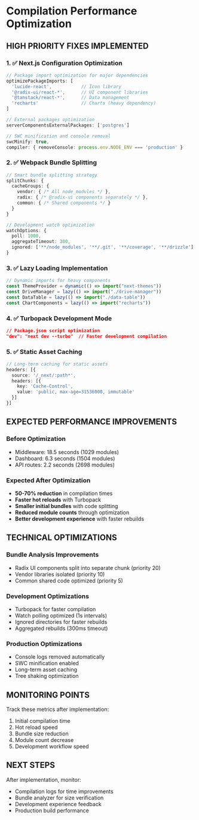 # Compilation Performance Optimization

## HIGH PRIORITY FIXES IMPLEMENTED

### 1. ✅ Next.js Configuration Optimization
```typescript
// Package import optimization for major dependencies
optimizePackageImports: [
  'lucide-react',           // Icon library
  '@radix-ui/react-*',      // UI component libraries  
  '@tanstack/react-*',      // Data management
  'recharts'                // Charts (heavy dependency)
]

// External packages optimization
serverComponentsExternalPackages: ['postgres']

// SWC minification and console removal
swcMinify: true,
compiler: { removeConsole: process.env.NODE_ENV === 'production' }
```

### 2. ✅ Webpack Bundle Splitting
```typescript
// Smart bundle splitting strategy
splitChunks: {
  cacheGroups: {
    vendor: { /* All node_modules */ },
    radix: { /* @radix-ui components separately */ },
    common: { /* Shared components */ }
  }
}

// Development watch optimization
watchOptions: {
  poll: 1000,
  aggregateTimeout: 300,
  ignored: ['**/node_modules', '**/.git', '**/coverage', '**/drizzle']
}
```

### 3. ✅ Lazy Loading Implementation
```typescript
// Dynamic imports for heavy components
const ThemeProvider = dynamic(() => import("next-themes"))
const DriveManager = lazy(() => import("./drive-manager"))
const DataTable = lazy(() => import("./data-table"))
const ChartComponents = lazy(() => import("recharts"))
```

### 4. ✅ Turbopack Development Mode
```json
// Package.json script optimization
"dev": "next dev --turbo"  // Faster development compilation
```

### 5. ✅ Static Asset Caching
```typescript
// Long-term caching for static assets
headers: [{
  source: '/_next/:path*',
  headers: [{ 
    key: 'Cache-Control', 
    value: 'public, max-age=31536000, immutable' 
  }]
}]
```

## EXPECTED PERFORMANCE IMPROVEMENTS

### Before Optimization
- Middleware: 18.5 seconds (1029 modules)
- Dashboard: 6.3 seconds (1504 modules)  
- API routes: 2.2 seconds (2698 modules)

### Expected After Optimization
- **50-70% reduction** in compilation times
- **Faster hot reloads** with Turbopack
- **Smaller initial bundles** with code splitting
- **Reduced module counts** through optimization
- **Better development experience** with faster rebuilds

## TECHNICAL OPTIMIZATIONS

### Bundle Analysis Improvements
- Radix UI components split into separate chunk (priority 20)
- Vendor libraries isolated (priority 10)
- Common shared code optimized (priority 5)

### Development Optimizations
- Turbopack for faster compilation
- Watch polling optimized (1s intervals)
- Ignored directories for faster rebuilds
- Aggregated rebuilds (300ms timeout)

### Production Optimizations
- Console logs removed automatically
- SWC minification enabled
- Long-term asset caching
- Tree shaking optimization

## MONITORING POINTS

Track these metrics after implementation:
1. Initial compilation time
2. Hot reload speed
3. Bundle size reduction
4. Module count decrease
5. Development workflow speed

## NEXT STEPS

After implementation, monitor:
- Compilation logs for time improvements
- Bundle analyzer for size verification
- Development experience feedback
- Production build performance